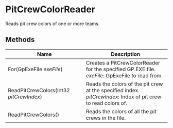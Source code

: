 # PitCrewColorReader

Reads pit crew colors of one or more teams.

## Methods

| Name  | Description  |
|-------|--------------|
| For(GpExeFile *exeFile*)  | Creates a PitCrewColorReader for the specified GP.EXE file.<br />*exeFile*: GpExeFile to read from.<br />  |
| ReadPitCrewColors(Int32 *pitCrewIndex*)  | Reads the colors of the pit crew at the specified index.<br />*pitCrewIndex*: Index of pit crew to read colors of.<br />  |
| ReadPitCrewColors()  | Reads the colors of all the pit crews in the file.  |


